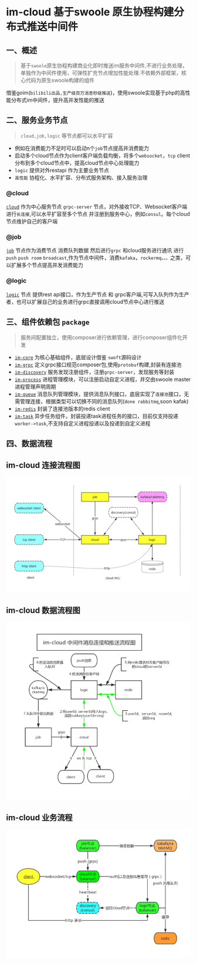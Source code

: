 # im-cloud 基于swoole 原生协程构建分布式推送中间件

## 一、概述
> 基于`swoole`原生协程构建商业化即时推送im服务中间件,不进行业务处理，单独作为中间件使用，可弹性扩充节点增加性能处理.不依赖外部框架，核心代码为原生swoole构建的组件

借鉴goim(`bilibili出品,生产级百万消息秒级推送`)，使用swoole实现基于php的高性能分布式im中间件，提升高并发性能的推送
## 二、服务业务节点
> `cloud,job,logic` 等节点都可以水平扩容
- 例如在消费能力不足时可以启动n个`job`节点提高并消费能力
- 启动多个cloud节点作为client客户端负载均衡，将多个`websocket`，`tcp` client分布到多个cloud节点中，提高cloud节点中心处理能力
- `logic` 提供对外restapi 作为主要业务节点
- `高性能` 协程化、水平扩容、分布式服务架构、接入服务治理
### @cloud
[`cloud`](./app/cloud) 作为中心服务节点 `grpc-server` 节点，对外接收TCP、Websocket客户端进行`长连接`,可以水平扩容至多个节点 并注册到服务中心，例如`consul`。每个cloud节点维护自己的客户端
### @job
[`job`](./app/-job) 节点作为消费节点 消费队列数据 然后进行`grpc` 和cloud服务进行通讯 进行 `push` `push room` `broadcast`,作为节点中间件，消费`kafaka`，`rockermq。。。`之类，可以扩展多个节点提高并发消费能力

### @logic 
[`logic`](./app/logic) 节点 提供rest api接口，作为生产节点 和  grpc客户端,可写入队列作为生产者，也可以扩展自己的业务进行grpc直接调用cloud节点中心进行推送

## 三、组件依赖包 `package`
> 服务间配置独立，使用composer进行依赖管理，进行composer组件化开发
+ [`im-core`](./package/im-core) 为核心基础组件，底层设计借鉴 `swoft`源码设计
+ [`im-grpc`](./package/im-grpc) 定义grpc接口规范composer包,使用`protobuf`构建,封装有连接池
+ [`im-discovery`](./package/im-discovery) 服务发现注册组件，注册`grpc-server`，发现服务等封装
+ [`im-process`](./package/im-process) 进程管理模块，可以注册启动自定义进程，并交由swoole master进程管理声明周期
+ [`im-queue`](./package/im-queue) 消息队列管理模块，提供消息队列接口，底层实现了`连接池`接口，无需管理连接，根据类型可以切换不同的消息队列(`done rabbitmq`,soon kafak)
+ [`im-redis`](./package/im-redis) 封装了连接池版本的redis client
+ [`im-task`](./package/im-task) 异步任务组件，封装投递task进程任务的接口，目前仅支持投递`worker->task`,不支持自定义进程投递以及投递到自定义进程


## 四、数据流程

im-cloud 连接流程图
----
![](./resource/im-cloud-connect.png)

im-cloud 数据流程图
-----
![](./resource/im-cloud-process.png)

im-cloud 业务流程
-----
![](./resource/im-cloudt-task.png)


